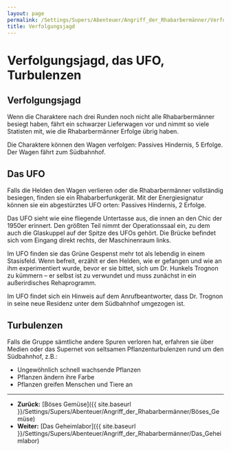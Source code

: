 ```yaml
---
layout: page
permalink: /Settings/Supers/Abenteuer/Angriff_der_Rhabarbermänner/Verfolgungsjagd
title: Verfolgungsjagd
---
```


# Verfolgungsjagd, das UFO, Turbulenzen

## Verfolgungsjagd

Wenn die Charaktere nach drei Runden noch nicht alle Rhabarbermänner besiegt haben, fährt ein schwarzer Lieferwagen vor und nimmt so viele Statisten mit, wie die Rhabarbermänner Erfolge übrig haben.

Die Charaktere können den Wagen verfolgen: Passives Hindernis, 5 Erfolge. Der Wagen fährt zum Südbahnhof.

## Das UFO

Falls die Helden den Wagen verlieren oder die Rhabarbermänner vollständig besiegen, finden sie ein Rhabarberfunkgerät. Mit der Energiesignatur können sie ein abgestürztes UFO orten: Passives Hindernis, 2 Erfolge.

Das UFO sieht wie eine fliegende Untertasse aus, die innen an den Chic der 1950er erinnert. Den größten Teil nimmt der Operationssaal ein, zu dem auch die Glaskuppel auf der Spitze des UFOs gehört. Die Brücke befindet sich vom Eingang direkt rechts, der Maschinenraum links.

Im UFO finden sie das Grüne Gespenst mehr tot als lebendig in einem Stasisfeld. Wenn befreit, erzählt er den Helden, wie er gefangen und wie an ihm experimentiert wurde, bevor er sie bittet, sich um Dr. Hunkels Trognon zu kümmern &ndash; er selbst ist zu verwundet und muss zunächst in ein außerirdisches Rehaprogramm.

Im UFO findet sich ein Hinweis auf dem Anrufbeantworter, dass Dr. Trognon in seine neue Residenz unter dem Südbahnhof umgezogen ist.

## Turbulenzen

Falls die Gruppe sämtliche andere Spuren verloren hat, erfahren sie über Medien oder das Supernet von seltsamen Pflanzenturbulenzen rund um den Südbahnhof, z.B.:

- Ungewöhnlich schnell wachsende Pflanzen
- Pflanzen ändern ihre Farbe
- Pflanzen greifen Menschen und Tiere an

***
- <strong>Zurück:</strong> [Böses Gemüse]({{ site.baseurl }}/Settings/Supers/Abenteuer/Angriff_der_Rhabarbermänner/Böses_Gemüse)
- <strong>Weiter:</strong> [Das Geheimlabor]({{ site.baseurl }}/Settings/Supers/Abenteuer/Angriff_der_Rhabarbermänner/Das_Geheimlabor)
